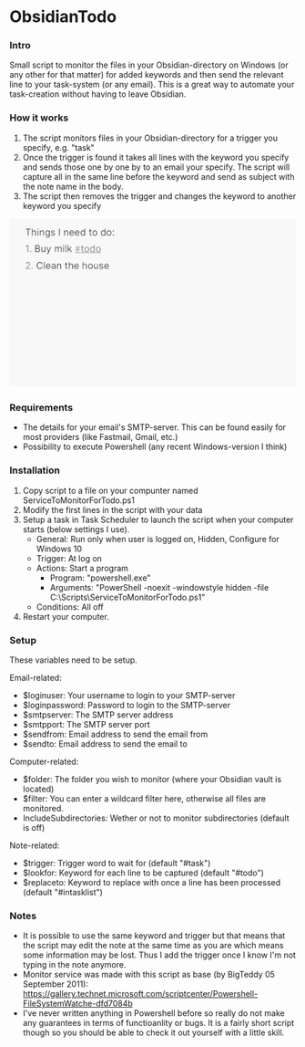 # ObsidianTodo

### Intro

Small script to monitor the files in your Obsidian-directory on Windows (or any other for that matter) for added keywords and then send the relevant line to your task-system (or any email). This is a great way to automate your task-creation without having to leave Obsidian.

### How it works

1. The script monitors files in your Obsidian-directory for a trigger you specify, e.g. "task"
2. Once the trigger is found it takes all lines with the keyword you specify and sends those one by one by to an email your specify. The script will capture all in the same line before the keyword and send as subject with the note name in the body.
3. The script then removes the trigger and changes the keyword to another keyword you specify

![Demo](https://github.com/Gnopps/ObsidianTodo/blob/master/demo.gif)

### Requirements
- The details for your email's SMTP-server. This can be found easily for most providers (like Fastmail, Gmail, etc.)
- Possibility to execute Powershell (any recent Windows-version I think)

### Installation
1. Copy script to a file on your compunter named ServiceToMonitorForTodo.ps1
2. Modify the first lines in the script with your data
3. Setup a task in Task Scheduler to launch the script when your computer starts (below settings I use).
	- General: Run only when user is logged on, Hidden, Configure for Windows 10
	- Trigger: At log on
	- Actions: Start a program
		- Program: "powershell.exe"
		- Arguments: "PowerShell -noexit -windowstyle hidden -file C:\Scripts\ServiceToMonitorForTodo.ps1"
	- Conditions: All off
4. Restart your computer.

### Setup
These variables need to be setup.

Email-related:
- $loginuser: Your username to login to your SMTP-server
- $loginpassword: Password to login to the SMTP-server
- $smtpserver: The SMTP server address
- $smtpport: The SMTP server port
- $sendfrom: Email address to send the email from
- $sendto: Email address to send the email to

Computer-related:
- $folder: The folder you wish to monitor (where your Obsidian vault is located)
- $filter: You can enter a wildcard filter here, otherwise all files are monitored.
- IncludeSubdirectories: Wether or not to monitor subdirectories (default is off)

Note-related:
- $trigger: Trigger word to wait for (default "#task")
- $lookfor: Keyword for each line to be captured (default "#todo")
- $replaceto: Keyword to replace with once a line has been processed (default "#intasklist")

### Notes
- It is possible to use the same keyword and trigger but that means that the script may edit the note at the same time as you are which means some information may be lost. Thus I add the trigger once I know I'm not typing in the note anymore.
- Monitor service was made with this script as base (by BigTeddy 05 September 2011): https://gallery.technet.microsoft.com/scriptcenter/Powershell-FileSystemWatche-dfd7084b
- I've never written anything in Powershell before so really do not make any guarantees in terms of functioanlity or bugs. It is a fairly short script though so you should be able to check it out yourself with a little skill.
